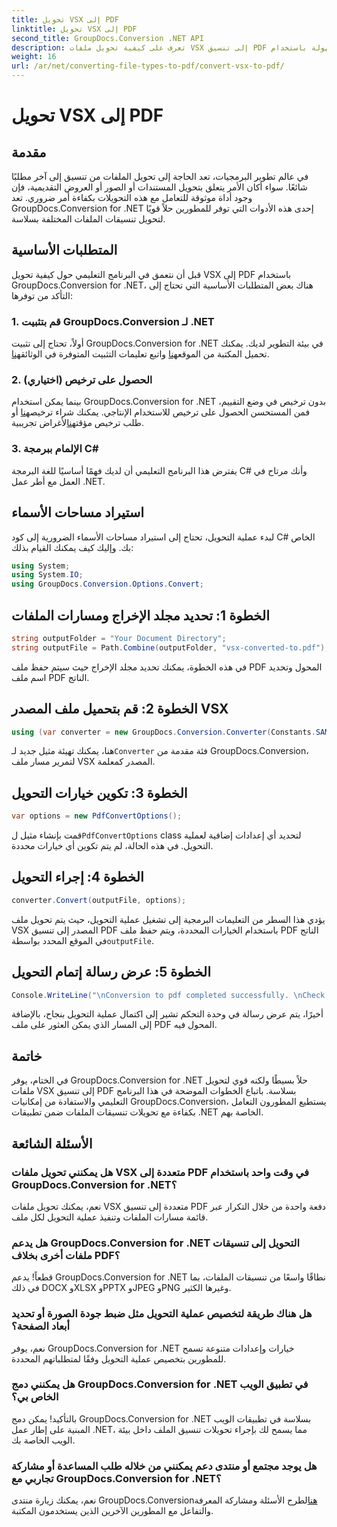 ```yaml
---
title: تحويل VSX إلى PDF
linktitle: تحويل VSX إلى PDF
second_title: GroupDocs.Conversion .NET API
description: تعرف على كيفية تحويل ملفات VSX إلى تنسيق PDF بسهولة باستخدام GroupDocs.Conversion for .NET. اتبع البرنامج التعليمي خطوة بخطوة.
weight: 16
url: /ar/net/converting-file-types-to-pdf/convert-vsx-to-pdf/
---
```


# تحويل VSX إلى PDF

## مقدمة
في عالم تطوير البرمجيات، تعد الحاجة إلى تحويل الملفات من تنسيق إلى آخر مطلبًا شائعًا. سواء أكان الأمر يتعلق بتحويل المستندات أو الصور أو العروض التقديمية، فإن وجود أداة موثوقة للتعامل مع هذه التحويلات بكفاءة أمر ضروري. تعد GroupDocs.Conversion for .NET إحدى هذه الأدوات التي توفر للمطورين حلاً قويًا لتحويل تنسيقات الملفات المختلفة بسلاسة.
## المتطلبات الأساسية
قبل أن نتعمق في البرنامج التعليمي حول كيفية تحويل VSX إلى PDF باستخدام GroupDocs.Conversion for .NET، هناك بعض المتطلبات الأساسية التي تحتاج إلى التأكد من توفرها:
### 1. قم بتثبيت GroupDocs.Conversion لـ .NET
 أولاً، تحتاج إلى تثبيت GroupDocs.Conversion for .NET في بيئة التطوير لديك. يمكنك تحميل المكتبة من الموقع[هنا](https://releases.groupdocs.com/conversion/net/) واتبع تعليمات التثبيت المتوفرة في الوثائق[هنا](https://tutorials.groupdocs.com/conversion/net/).
### 2. الحصول على ترخيص (اختياري)
 بينما يمكن استخدام GroupDocs.Conversion for .NET بدون ترخيص في وضع التقييم، فمن المستحسن الحصول على ترخيص للاستخدام الإنتاجي. يمكنك شراء ترخيص[هنا](https://purchase.groupdocs.com/buy) أو طلب ترخيص مؤقت[هنا](https://purchase.groupdocs.com/temporary-license/)لأغراض تجريبية.
### 3. الإلمام ببرمجة C#
يفترض هذا البرنامج التعليمي أن لديك فهمًا أساسيًا للغة البرمجة C# وأنك مرتاح في العمل مع أطر عمل .NET.

## استيراد مساحات الأسماء
لبدء عملية التحويل، تحتاج إلى استيراد مساحات الأسماء الضرورية إلى كود C# الخاص بك. وإليك كيف يمكنك القيام بذلك:

```csharp
using System;
using System.IO;
using GroupDocs.Conversion.Options.Convert;
```
## الخطوة 1: تحديد مجلد الإخراج ومسارات الملفات
```csharp
string outputFolder = "Your Document Directory";
string outputFile = Path.Combine(outputFolder, "vsx-converted-to.pdf");
```
في هذه الخطوة، يمكنك تحديد مجلد الإخراج حيث سيتم حفظ ملف PDF المحول وتحديد اسم ملف PDF الناتج.
## الخطوة 2: قم بتحميل ملف المصدر VSX
```csharp
using (var converter = new GroupDocs.Conversion.Converter(Constants.SAMPLE_VSX))
```
 هنا، يمكنك تهيئة مثيل جديد لـ`Converter` فئة مقدمة من GroupDocs.Conversion، لتمرير مسار ملف VSX المصدر كمعلمة.
## الخطوة 3: تكوين خيارات التحويل
```csharp
var options = new PdfConvertOptions();
```
 قمت بإنشاء مثيل ل`PdfConvertOptions` class لتحديد أي إعدادات إضافية لعملية التحويل. في هذه الحالة، لم يتم تكوين أي خيارات محددة.
## الخطوة 4: إجراء التحويل
```csharp
converter.Convert(outputFile, options);
```
يؤدي هذا السطر من التعليمات البرمجية إلى تشغيل عملية التحويل، حيث يتم تحويل ملف VSX المصدر إلى تنسيق PDF باستخدام الخيارات المحددة، ويتم حفظ ملف PDF الناتج في الموقع المحدد بواسطة`outputFile`.
## الخطوة 5: عرض رسالة إتمام التحويل
```csharp
Console.WriteLine("\nConversion to pdf completed successfully. \nCheck output in {0}", outputFolder);
```
أخيرًا، يتم عرض رسالة في وحدة التحكم تشير إلى اكتمال عملية التحويل بنجاح، بالإضافة إلى المسار الذي يمكن العثور على ملف PDF المحول فيه.

## خاتمة
في الختام، يوفر GroupDocs.Conversion for .NET حلاً بسيطًا ولكنه قوي لتحويل ملفات VSX إلى تنسيق PDF بسلاسة. باتباع الخطوات الموضحة في هذا البرنامج التعليمي والاستفادة من إمكانيات GroupDocs.Conversion، يستطيع المطورون التعامل بكفاءة مع تحويلات تنسيقات الملفات ضمن تطبيقات .NET الخاصة بهم.
## الأسئلة الشائعة
### هل يمكنني تحويل ملفات VSX متعددة إلى PDF في وقت واحد باستخدام GroupDocs.Conversion for .NET؟
نعم، يمكنك تحويل ملفات VSX متعددة إلى تنسيق PDF دفعة واحدة من خلال التكرار عبر قائمة مسارات الملفات وتنفيذ عملية التحويل لكل ملف.
### هل يدعم GroupDocs.Conversion for .NET التحويل إلى تنسيقات ملفات أخرى بخلاف PDF؟
قطعاً! يدعم GroupDocs.Conversion for .NET نطاقًا واسعًا من تنسيقات الملفات، بما في ذلك DOCX وXLSX وPPTX وJPEG وPNG وغيرها الكثير.
### هل هناك طريقة لتخصيص عملية التحويل مثل ضبط جودة الصورة أو تحديد أبعاد الصفحة؟
نعم، يوفر GroupDocs.Conversion for .NET خيارات وإعدادات متنوعة تسمح للمطورين بتخصيص عملية التحويل وفقًا لمتطلباتهم المحددة.
### هل يمكنني دمج GroupDocs.Conversion for .NET في تطبيق الويب الخاص بي؟
بالتأكيد! يمكن دمج GroupDocs.Conversion for .NET بسلاسة في تطبيقات الويب المبنية على إطار عمل .NET، مما يسمح لك بإجراء تحويلات تنسيق الملف داخل بيئة الويب الخاصة بك.
### هل يوجد مجتمع أو منتدى دعم يمكنني من خلاله طلب المساعدة أو مشاركة تجاربي مع GroupDocs.Conversion for .NET؟
 نعم، يمكنك زيارة منتدى GroupDocs.Conversion[هنا](https://forum.groupdocs.com/c/conversion/11)لطرح الأسئلة ومشاركة المعرفة والتفاعل مع المطورين الآخرين الذين يستخدمون المكتبة.